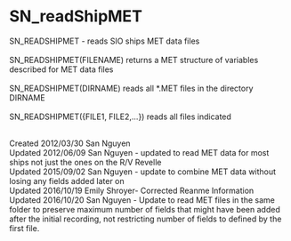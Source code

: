 SN_readShipMET
==============

SN_READSHIPMET - reads SIO ships MET data files<br/>
<br/>
SN_READSHIPMET(FILENAME) returns a MET structure of variables described for MET data files<br/>
<br/>
SN_READSHIPMET(DIRNAME) reads all *.MET files in the directory DIRNAME<br/>
<br/>
SN_READSHIPMET({FILE1, FILE2,...}) reads all files indicated<br/>
<br/>

Created 2012/03/30 San Nguyen<br/>
Updated 2012/06/09 San Nguyen - updated to read MET data for most ships not just the ones on the R/V Revelle<br/>
Updated 2015/09/02 San Nguyen - update to combine MET data without losing any fields added later on<br/>
Updated 2016/10/19 Emily Shroyer- Corrected Reanme Information<br/>
Updated 2016/10/20 San Nguyen - Update to read MET files in the same folder to preserve maximum number of fields that might have been added after the initial recording, not restricting number of fields to defined by the first file.<br/>